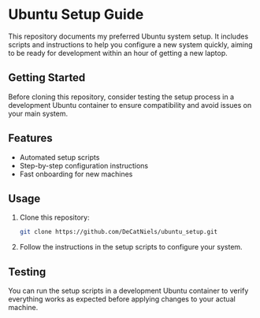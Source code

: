 # Ubuntu Setup Guide

This repository documents my preferred Ubuntu system setup. It includes scripts and instructions to help you configure a new system quickly, aiming to be ready for development within an hour of getting a new laptop.

## Getting Started

Before cloning this repository, consider testing the setup process in a development Ubuntu container to ensure compatibility and avoid issues on your main system.

## Features

- Automated setup scripts
- Step-by-step configuration instructions
- Fast onboarding for new machines

## Usage

1. Clone this repository:
   ```bash
   git clone https://github.com/DeCatNiels/ubuntu_setup.git
   ```
2. Follow the instructions in the setup scripts to configure your system.

## Testing

You can run the setup scripts in a development Ubuntu container to verify everything works as expected before applying changes to your actual machine.
